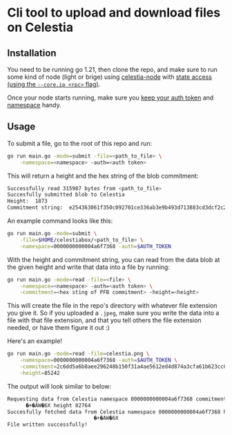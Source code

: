 # Cli tool to upload and download files on Celestia

## Installation

You need to be running go 1.21, then clone the repo, and make sure to run some kind of node (light or brige) using [celestia-node](https://github.com/celestiaorg/celestia-node/tree/main) with [state access (using the `--core.ip <rpc>` flag)](https://docs.celestia.org/developers/node-tutorial#connect-to-a-public-core-endpoint).

Once your node starts running, make sure you [keep your auth token](https://docs.celestia.org/developers/node-tutorial#auth-token) and [namespace](https://celestiaorg.github.io/celestia-app/specs/namespace.html) handy.

## Usage

To submit a file, go to the root of this repo and run:

```sh
go run main.go -mode=submit -file=<path_to_file> \
    -namespace=<namespace> -auth=<auth token>
```

This will return a height and the hex string of the blob commitment:

```sh
Successfully read 315987 bytes from <path_to_file>
Succesfully submitted blob to Celestia
Height:  1873
Commitment string:  e254363061f350c092701ce336ab3e9b493d713883cd3dcf2c271760e9318eb1
```

An example command looks like this:

```sh
go run main.go -mode=submit \
    -file=$HOME/celestiabox/<path_to_file> \
    -namespace=0000000000004a6f7368 -auth=$AUTH_TOKEN
```

With the height and commitment string, you can read from the data blob at the given height and write that data into a file by running:

```sh
go run main.go -mode=read -file=<file> \
    -namespace=<namespace> -auth=<auth token> \
    -commitment=<hex sting of PFB commitment> -height=<height>
```

This will create the file in the repo's directory with whatever file extension you give it. So if you uploaded a `.jpeg`, make sure you write the data into a file with that file extension, and that you tell others the file extension needed, or have them figure it out :)

Here's an example!

```sh
go run main.go -mode=read -file=celestia.png \
    -namespace=0000000000004a6f7368 -auth=$AUTH_TOKEN \
    -commitment=2c6dd5a6b8aee296248b150f31a4ae5612ed4d874a3cfa61b623cc03e5a81caf \
    -height=85242
```

The output will look similar to below:

```sh
Requesting data from Celestia namespace 0000000000004a6f7368 commitment �NbcO̵}.i
      �+�AW�6X height 82764
Succesfully fetched data from Celestia namespace 0000000000004a6f7368 height 85242 commitment �NbcO̵}.i
                            �+�AW�6X
File written successfully!
```
